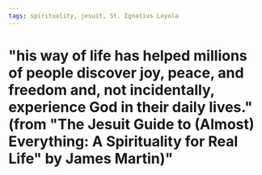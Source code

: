 ```yaml
---
tags: spirituality, jesuit, St. Ignatius Loyola
---
```


# "his way of life has helped millions of people discover joy, peace, and freedom and, not incidentally, experience God in their daily lives." (from "The Jesuit Guide to (Almost) Everything: A Spirituality for Real Life" by James Martin)"